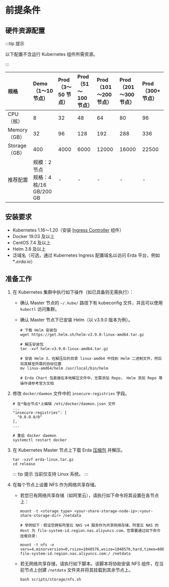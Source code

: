 # 前提条件

## 硬件资源配置

:::tip 提示

以下配置不含运行 Kubernetes 组件所需资源。

:::

| 规格          | Demo（1～10 节点）                        | Prod（3～50 节点） | Prod（51～100 节点） | Prod（101～200 节点） | Prod（201～300 节点） | Prod（300+ 节点） |
| :------------ | :---------------------------------------- | :----------------- | :------------------- | :-------------------- | :-------------------- | :---------------- |
| CPU（核）     | 8                                         | 32                 | 48                   | 64                    | 80                    | 96                |
| Memory（GB）  | 32                                        | 96                 | 128                  | 192                   | 288                   | 336               |
| Storage（GB） | 400                                       | 4000               | 6000                 | 12000                 | 16000                 | 22500             |
| 推荐配置      | 规模：2 节点 <br>规格：4 核/16 GB/200 GB | -                  | -                    | -                     | -                     | -                 |

## 安装要求

- Kubernetes 1.16～1.20（安装 [Ingress Controller](https://kubernetes.io/zh/docs/concepts/services-networking/ingress-controllers/) 组件）
- Docker 19.03 及以上
- CentOS 7.4 及以上
- Helm 3.8 及以上
- 泛域名（可选，通过 Kubernetes Ingress 配置域名以访问 Erda 平台，例如 **.erda.io*）

## 准备工作

1. 在 Kubernetes 集群中执行如下操作（如已具备则无需执行）：

    * 确认 Master 节点的 `~/.kube/` 路径下有 kubeconfig 文件，并且可以使用 `kubectl` 访问集群。
    * 确认 Master 节点下已安装 Helm（以 v3.9.0 版本为例）。

      ```shell
      # 下载 Helm 安装包
      wget https://get.helm.sh/helm-v3.9.0-linux-amd64.tar.gz
      
      # 解压安装包
      tar -xvf helm-v3.9.0-linux-amd64.tar.gz
      
      # 安装 Helm 3，在解压后的目录 linux-amd64 中找到 Helm 二进制文件，然后将其移至所需的目标位置
      mv linux-amd64/helm /usr/local/bin/helm
      
      # Erda Chart 包直接在本地解压文件中，无需添加 Repo， Helm 添加 Repo 等操作请参考官方文档
      ```

2. 修改 `docker/daemon` 文件中的 `insecure-registries` 字段。

   ```shell
   # 在*每台节点*上编辑 /etc/docker/daemon.json 文件
   ...
   "insecure-registries": [
     "0.0.0.0/0"
   ],
   ...

   # 重启 docker daemon
   systemctl restart docker
   ```

3. 在 Kubernetes Master 节点上下载 Erda [压缩包](https://github.com/erda-project/erda/releases) 并解压。

   ```shell
   tar -xzvf erda-linux.tar.gz
   cd release
   ```

   ::: tip 提示
   当前仅支持 Linux 系统。
   :::

4. 在每个节点上设置 NFS 作为网络共享存储。

    * 若您已有网络共享存储（如阿里云），请执行如下命令将其设置在各节点上：

      ```shell
      mount -t <storage_type> <your-share-storage-node-ip>:<your-share-storage-dir> /netdata
     
      # 举例如下：假设您拥有阿里云 NAS v4 服务作为共享网络存储，阿里云 NAS 的 Host 为 file-system-id.region.nas.aliyuncs.com，您需要通过如下命令挂载目录:
     
      mount -t nfs -o vers=4,minorversion=0,rsize=1048576,wsize=1048576,hard,timeo=600,retrans=2,noresvport file-system-id.region.nas.aliyuncs.com:/ /netdata
      ```

    * 若无网络共享存储，请执行如下脚本。该脚本将协助安装 NFS 组件，在当前节点上创建 `/netdata` 文件夹并将其挂载到其余节点上。

      ```shell
      bash scripts/storage/nfs.sh
      ```
